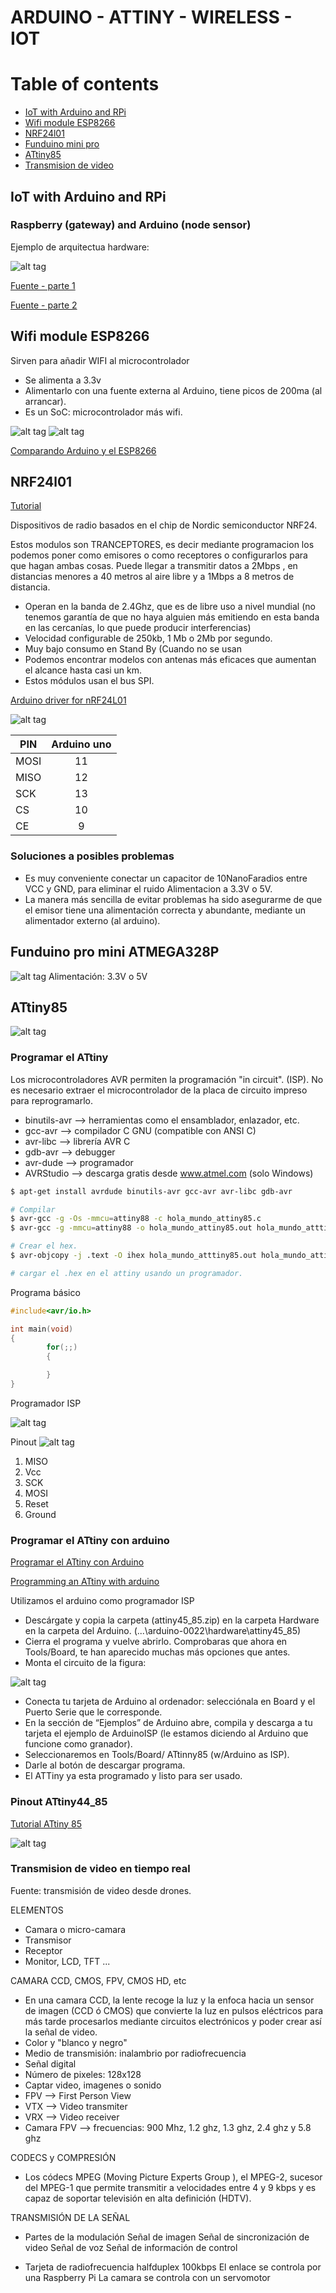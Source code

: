 # ARDUINO - ATTINY - WIRELESS - IOT

Table of contents
=================

* [IoT with Arduino and RPi](#iot-with-arduino-and-rpi)
* [Wifi module ESP8266](#wifi-module-esp8266)
* [NRF24l01](#nrf24l01)
* [Funduino mini pro](#funduino-mini-pro-atmega328p)
* [ATtiny85](#attiny85)
* [Transmision de video](#transmision-de-video-en-tiempo-real)

IoT with Arduino and RPi
----------------------------

### Raspberry (gateway) and Arduino (node sensor)

Ejemplo de arquitectua hardware:

![alt tag](static/Arduino_Raspberry_Arch.jpg)


[Fuente - parte 1](http://thenewstack.io/tutorial-prototyping-a-sensor-node-and-iot-gateway-with-arduino-and-raspberry-pi-part-1/)

[Fuente - parte 2](http://thenewstack.io/tutorial-configuring-a-sensor-node-and-iot-gateway-to-collect-and-visualize-data-part-2/)


Wifi module ESP8266
--------------------

Sirven para añadir WIFI al microcontrolador

- Se alimenta a 3.3v
- Alimentarlo con una fuente externa al Arduino, tiene picos de 200ma (al arrancar).
- Es un SoC: microcontrolador más wifi.


![alt tag](static/WiFi-Serial-Transceiver-Module-ESP8266.jpg)
![alt tag](static/esp8266-pinout-800x379.jpg)


[Comparando Arduino y el ESP8266](http://polaridad.es/compara-arduino-esp8266/)


NRF24l01
-----------

[Tutorial](http://www.prometec.net/nrf2401/)

Dispositivos de radio basados en el chip de Nordic semiconductor  NRF24.

Estos modulos son TRANCEPTORES, es decir mediante programacion los podemos poner como emisores o como receptores o configurarlos para que hagan ambas cosas. Puede llegar a transmitir datos a 2Mbps , en distancias menores a 40 metros al aire libre y a 1Mbps a 8 metros de distancia.

- Operan en la banda de 2.4Ghz, que es de libre uso a nivel mundial (no tenemos garantía de que no haya alguien más emitiendo en esta banda en las cercanías, lo que puede producir interferencias)
- Velocidad configurable de 250kb, 1 Mb o 2Mb por segundo.
- Muy bajo consumo en Stand By (Cuando no se usan
- Podemos encontrar modelos con antenas más eficaces que aumentan el alcance hasta casi un km.
- Estos módulos usan el bus SPI.

[Arduino driver for nRF24L01](https://github.com/maniacbug/RF24)

![alt tag](static/24L01Pinout-800-500x229.jpg)

| PIN   |  Arduino uno      |
|----------|:-------------:|
| MOSI | 11 |
| MISO | 12 |
| SCK | 13 |
| CS | 10 |
| CE | 9 |

### Soluciones a posibles problemas

- Es muy conveniente conectar un capacitor de 10NanoFaradios entre VCC y GND, para eliminar el ruido
Alimentacion a 3.3V o 5V.
- La manera más sencilla de evitar problemas ha sido asegurarme de que el emisor tiene una alimentación correcta y abundante, mediante un alimentador externo (al arduino).


Funduino pro mini ATMEGA328P
----------------------------
![alt tag](static/funduino-pro-mini-pinout.png)
Alimentación: 3.3V o 5V


ATtiny85
--------------

![alt tag](static/attiny85pinout1.png)

### Programar el ATtiny

Los microcontroladores AVR permiten la programación "in circuit". (ISP). No es necesario extraer el microcontrolador
de la placa de circuito impreso para reprogramarlo.


- binutils-avr --> herramientas como el ensamblador, enlazador, etc.
- gcc-avr --> compilador C GNU (compatible con ANSI C)
- avr-libc --> librería AVR C
- gdb-avr --> debugger
- avr-dude --> programador
- AVRStudio --> descarga gratis desde www.atmel.com (solo Windows)

```bash
$ apt-get install avrdude binutils-avr gcc-avr avr-libc gdb-avr

# Compilar 
$ avr-gcc -g -Os -mmcu=attiny88 -c hola_mundo_attiny85.c
$ avr-gcc -g -mmcu=attiny88 -o hola_mundo_attiny85.out hola_mundo_atttiny85.o

# Crear el hex. 
$ avr-objcopy -j .text -O ihex hola_mundo_atttiny85.out hola_mundo_attiny85.hex

# cargar el .hex en el attiny usando un programador.
```
Programa básico
```c
#include<avr/io.h>

int main(void)
{
        for(;;)
        {

        }
}

```
Programador ISP

![alt tag](static/programador-usbasp-isp-para-atmel-avr.jpg)

Pinout
![alt tag](static/attiny_pinout_programmer.png)

1. MISO
2. Vcc
3. SCK
4. MOSI
5. Reset
6. Ground




### Programar el ATtiny con arduino

[Programar el ATtiny con Arduino](http://aerobotclubderobticadeaeronuticos.blogspot.com.es/2011/06/micros-pequenos-para-proyectos-pequenos.html)

[Programming an ATtiny with arduino](http://highlowtech.org/?p=1229)

Utilizamos el arduino como programador ISP
- Descárgate y copia la carpeta (attiny45_85.zip) en la carpeta Hardware en la carpeta del Arduino. (...\arduino-0022\hardware\attiny45_85)
- Cierra el programa y vuelve abrirlo. Comprobaras que ahora en Tools/Board, te han aparecido muchas más opciones que antes.
- Monta el circuito de la figura:

![alt tag](static/attiny_program_with_arduino.png)

- Conecta tu tarjeta de Arduino al ordenador: selecciónala en Board y el Puerto Serie que le corresponde.
- En la sección de “Ejemplos” de Arduino abre, compila y descarga a tu tarjeta el ejemplo de ArduinoISP (le estamos diciendo al Arduino que funcione como granador).
- Seleccionaremos en Tools/Board/ ATtinny85 (w/Arduino as ISP).
- Darle al botón de descargar programa.
- El ATTiny ya esta programado y listo para ser usado.

### Pinout ATtiny44_85

[Tutorial ATtiny 85](http://www.raspberrypi-es.com/category/attiny85/)

![alt tag](static/attiny_44_84_Pinout.png)

### Transmision de video en tiempo real

Fuente: transmisión de video desde drones.

ELEMENTOS
- Camara o micro-camara
- Transmisor
- Receptor
- Monitor, LCD, TFT ...

CAMARA CCD, CMOS, FPV, CMOS HD, etc
- En una camara CCD, la lente recoge la luz y la enfoca hacia un sensor de imagen (CCD  ó CMOS) que convierte la luz en pulsos eléctricos para más tarde  procesarlos mediante circuitos electrónicos y poder crear así la señal de video.
- Color y "blanco y negro"
- Medio de transmisión: inalambrio por radiofrecuencia
- Señal digital
- Número de pixeles: 128x128 
- Captar video, imagenes o sonido
- FPV --> First Person View
- VTX --> Video transmiter
- VRX --> Video receiver
- Camara FPV --> frecuencias: 900 Mhz, 1.2 ghz, 1.3 ghz, 2.4 ghz y 5.8 ghz

CODECS y COMPRESIÓN
- Los códecs MPEG (Moving Picture Experts Group ), el MPEG-2, sucesor del MPEG-1 que permite transmitir a velocidades entre  4 y 9 kbps y es capaz de soportar televisión en alta definición (HDTV).

TRANSMISIÓN DE LA SEÑAL
- Partes de la modulación
Señal de imagen
Señal de sincronización de video
Señal de voz
Señal de información de control

- Tarjeta de radiofrecuencia halfduplex 100kbps
El enlace se controla por una Raspberry Pi
La camara se controla con un servomotor











